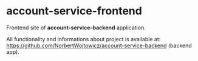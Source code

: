 # account-service-frontend

Frontend site of **account-service-backend** application.

All functionality and informations about project is available at: https://github.com/NorbertWojtowicz/account-service-backend (backend app).
